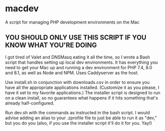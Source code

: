 # macdev
A script for managing PHP development environments on the Mac

## YOU SHOULD ONLY USE THIS SCRIPT IF YOU KNOW WHAT YOU'RE DOING

I got tired of Valet and DNSMasq eating it all the time, so I wrote a Bash script that handles setting up local dev environments. It has everything you need to get your Mac up and running a dev environment for PHP 7.4, 8.0 and 8.1, as well as Node and NPM. Uses Caddyserver as the host.

Use install.sh in conjunction with downloads.csv in order to ensure you have all the appropriate applications installed. (Customize it as you please, I have it set to my favorite applications.) The installer script is designed to run on a clean install, so no guarantees what happens if it hits something that's already half-configured.

Run dev.sh with the commands as instructed in the bash script. I would advise adding an alias to your .zprofile file to just be able to run it as "dev," but you do you (also, if you use the installer script it'll do it for you. Yay!)
